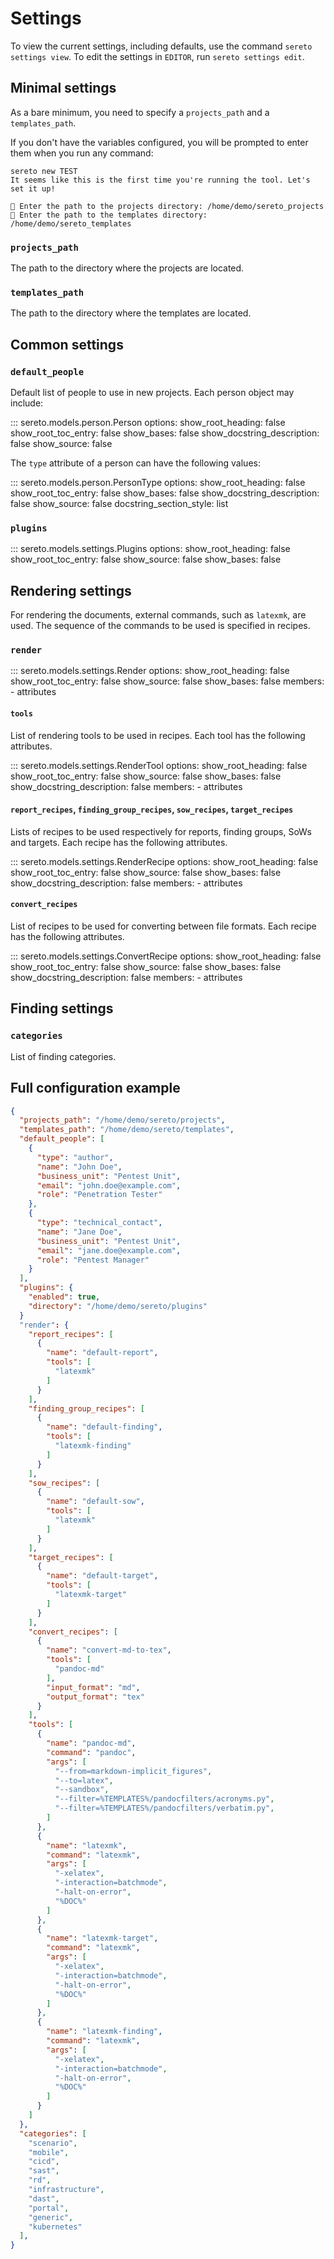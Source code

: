 # Settings

To view the current settings, including defaults, use the command `sereto settings view`. To edit the settings in `EDITOR`, run `sereto settings edit`.

## Minimal settings

As a bare minimum, you need to specify a `projects_path` and a `templates_path`.

If you don't have the variables configured, you will be prompted to enter them when you run any command:

```
sereto new TEST
It seems like this is the first time you're running the tool. Let's set it up!

📂 Enter the path to the projects directory: /home/demo/sereto_projects
📂 Enter the path to the templates directory: /home/demo/sereto_templates
```

### `projects_path`

The path to the directory where the projects are located.

### `templates_path`

The path to the directory where the templates are located.


## Common settings

### `default_people`

Default list of people to use in new projects. Each person object may include:

::: sereto.models.person.Person
    options:
        show_root_heading: false
        show_root_toc_entry: false
        show_bases: false
        show_docstring_description: false
        show_source: false

The `type` attribute of a person can have the following values:

::: sereto.models.person.PersonType
    options:
        show_root_heading: false
        show_root_toc_entry: false
        show_bases: false
        show_docstring_description: false
        show_source: false
        docstring_section_style: list


### `plugins`

::: sereto.models.settings.Plugins
    options:
        show_root_heading: false
        show_root_toc_entry: false
        show_source: false
        show_bases: false


## Rendering settings

For rendering the documents, external commands, such as `latexmk`, are used. The sequence of the commands to be used is specified in recipes.

### `render`

::: sereto.models.settings.Render
    options:
        show_root_heading: false
        show_root_toc_entry: false
        show_source: false
        show_bases: false
        members:
        - attributes


#### `tools`

List of rendering tools to be used in recipes. Each tool has the following attributes.

::: sereto.models.settings.RenderTool
    options:
        show_root_heading: false
        show_root_toc_entry: false
        show_source: false
        show_bases: false
        show_docstring_description: false
        members:
        - attributes

#### `report_recipes`, `finding_group_recipes`, `sow_recipes`, `target_recipes`

Lists of recipes to be used respectively for reports, finding groups, SoWs and targets. Each recipe has the following attributes.

::: sereto.models.settings.RenderRecipe
    options:
        show_root_heading: false
        show_root_toc_entry: false
        show_source: false
        show_bases: false
        show_docstring_description: false
        members:
        - attributes

#### `convert_recipes`

List of recipes to be used for converting between file formats. Each recipe has the following attributes.

::: sereto.models.settings.ConvertRecipe
    options:
        show_root_heading: false
        show_root_toc_entry: false
        show_source: false
        show_bases: false
        show_docstring_description: false
        members:
        - attributes


## Finding settings

### `categories`

List of finding categories.


## Full configuration example

```json
{
  "projects_path": "/home/demo/sereto/projects",
  "templates_path": "/home/demo/sereto/templates",
  "default_people": [
    {
      "type": "author",
      "name": "John Doe",
      "business_unit": "Pentest Unit",
      "email": "john.doe@example.com",
      "role": "Penetration Tester"
    },
    {
      "type": "technical_contact",
      "name": "Jane Doe",
      "business_unit": "Pentest Unit",
      "email": "jane.doe@example.com",
      "role": "Pentest Manager"
    }
  ],
  "plugins": {
    "enabled": true,
    "directory": "/home/demo/sereto/plugins"
  }
  "render": {
    "report_recipes": [
      {
        "name": "default-report",
        "tools": [
          "latexmk"
        ]
      }
    ],
    "finding_group_recipes": [
      {
        "name": "default-finding",
        "tools": [
          "latexmk-finding"
        ]
      }
    ],
    "sow_recipes": [
      {
        "name": "default-sow",
        "tools": [
          "latexmk"
        ]
      }
    ],
    "target_recipes": [
      {
        "name": "default-target",
        "tools": [
          "latexmk-target"
        ]
      }
    ],
    "convert_recipes": [
      {
        "name": "convert-md-to-tex",
        "tools": [
          "pandoc-md"
        ],
        "input_format": "md",
        "output_format": "tex"
      }
    ],
    "tools": [
      {
        "name": "pandoc-md",
        "command": "pandoc",
        "args": [
          "--from=markdown-implicit_figures",
          "--to=latex",
          "--sandbox",
          "--filter=%TEMPLATES%/pandocfilters/acronyms.py",
          "--filter=%TEMPLATES%/pandocfilters/verbatim.py",
        ]
      },
      {
        "name": "latexmk",
        "command": "latexmk",
        "args": [
          "-xelatex",
          "-interaction=batchmode",
          "-halt-on-error",
          "%DOC%"
        ]
      },
      {
        "name": "latexmk-target",
        "command": "latexmk",
        "args": [
          "-xelatex",
          "-interaction=batchmode",
          "-halt-on-error",
          "%DOC%"
        ]
      },
      {
        "name": "latexmk-finding",
        "command": "latexmk",
        "args": [
          "-xelatex",
          "-interaction=batchmode",
          "-halt-on-error",
          "%DOC%"
        ]
      }
    ]
  },
  "categories": [
    "scenario",
    "mobile",
    "cicd",
    "sast",
    "rd",
    "infrastructure",
    "dast",
    "portal",
    "generic",
    "kubernetes"
  ],
}
```
